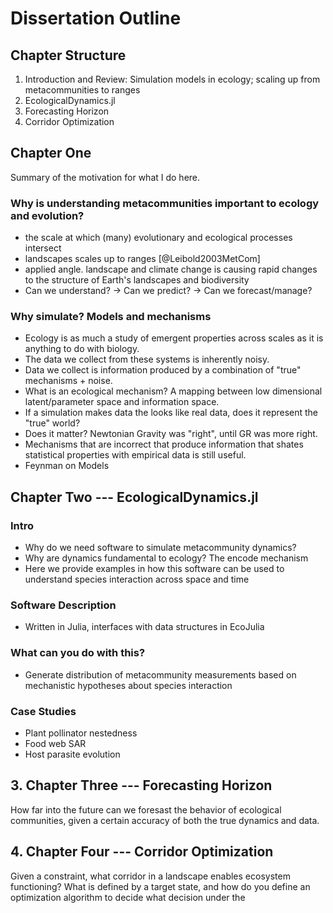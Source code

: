 # Dissertation Outline

## Chapter Structure

1. Introduction and Review: Simulation models in ecology; scaling up from metacommunities to ranges
2. EcologicalDynamics.jl
3. Forecasting Horizon
4. Corridor Optimization


## Chapter One  

Summary of the motivation for what I do here.

### Why is understanding metacommunities important to ecology and evolution?
- the scale at which (many) evolutionary and ecological processes intersect
- landscapes scales up to ranges [@Leibold2003MetCom]
- applied angle. landscape and climate change is causing rapid changes to the structure of Earth's landscapes and biodiversity
- Can we understand? -> Can we predict? -> Can we forecast/manage?

### Why simulate? Models and mechanisms
- Ecology is as much a study of emergent properties across scales as it is anything to do with biology.
- The data we collect from these systems is inherently noisy.
- Data we collect is information produced by a combination of "true" mechanisms + noise.
- What is an ecological mechanism? A mapping between low dimensional latent/parameter space and information space.
- If a simulation makes data the looks like real data, does it represent the "true" world?
- Does it matter? Newtonian Gravity was "right", until GR was more right.
- Mechanisms that are incorrect that produce information that shates statistical properties with
empirical data is still useful.
- Feynman on Models



## Chapter Two --- EcologicalDynamics.jl

### Intro

- Why do we need software to simulate metacommunity dynamics?
- Why are dynamics fundamental to ecology? The encode mechanism
- Here we provide examples in how this software can be used to
understand species interaction across space and time


### Software Description
- Written in Julia, interfaces with data structures in EcoJulia

### What can you do with this?
- Generate distribution of metacommunity measurements based on
mechanistic hypotheses about species interaction

### Case Studies
- Plant pollinator nestedness
- Food web SAR
- Host parasite evolution

## 3. Chapter Three --- Forecasting Horizon

How far into the future can we foresast the behavior of ecological
communities, given a certain accuracy of both the true dynamics and
data.

## 4. Chapter Four --- Corridor Optimization

Given a constraint, what corridor in a landscape enables ecosystem functioning?
What is defined by a target state, and how do you define an optimization algorithm
to decide what decision under the
